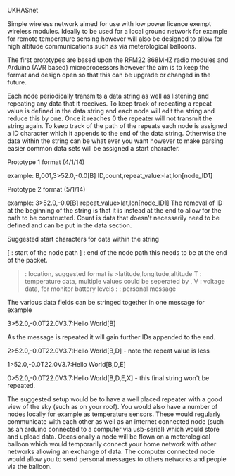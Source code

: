 UKHASnet

Simple wireless network aimed for use with low power licence exempt
wireless modules. Ideally to be used for a local ground network for
example for remote temperature sensing however will also be designed
to allow for high altitude communications such as via meterological
balloons.

The first prototypes are based upon the RFM22 868MHZ radio modules
and Arduino (AVR based) microprocessors however the aim is to keep 
the format and design open so that this can be upgrade or changed in 
the future.

Each node periodically transmits a data string as well as listening
and repeating any data that it receives. To keep track of repeating
a repeat value is defined in the data string and each node will
edit the string and reduce this by one. Once it reaches 0 the
repeater will not transmit the string again. To keep track of the 
path of the repeats each node is assigned a ID character which it
appends to the end of the data string. Otherwise the data within the
string can be what ever you want however to make parsing easier 
common data sets will be assigned a start character.

Prototype 1 format (4/1/14)

example: B,001,3>52.0,-0.0[B]
	ID,count,repeat_value>lat,lon[node_ID1]

Prototype 2 format (5/1/14)

example: 3>52.0,-0.0[B]
	repeat_value>lat,lon[node_ID1]
The removal of ID at the beginning of the string is that it is
instead at the end to allow for the path to be constructed. Count 
is data that doesn't necessarily need to be defined and can be 
put in the data section.

Suggested start characters for data within the string

 [ : start of the node path
 ] : end of the node path this needs to be at the end of the packet.
 > : location, suggested format is >latitude,longitude,altitude
 T : temperature data, multiple values could be seperated by ,
 V : voltage data, for monitor battery levels
 : : personal message

The various data fields can be stringed together in one message for 
example

 3>52.0,-0.0T22.0V3.7:Hello World[B]

As the message is repeated it will gain further IDs appended to the end.

 2>52.0,-0.0T22.0V3.7:Hello World[B,D] - note the repeat value is less

 1>52.0,-0.0T22.0V3.7:Hello World[B,D,E]

 0>52.0,-0.0T22.0V3.7:Hello World[B,D,E,X] - this final string won't be 
repeated.

The suggested setup would be to have a well placed repeater with a good 
view of the sky (such as on your roof). You would also have a number of 
nodes locally for example as temperature sensors. These would regularly 
communicate with each other as well as an internet connected node (such 
as an arduino connected to a computer via usb-serial) which would store 
and upload data. Occasionally a node will be flown on a meterological 
balloon which would temporarily connect your home network with other 
networks allowing an exchange of data. The computer connected node would 
allow you to send personal messages to others networks and people via the 
balloon.
